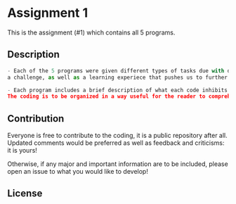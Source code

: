 # Assignment 1
This is the assignment (#1) which contains all 5 programs. 

## Description
```python
- Each of the 5 programs were given different types of tasks due with different types of coding methods:
a challenge, as well as a learning experiece that pushes us to further bounderies of learning.

- Each program includes a brief description of what each code inhibits and it's utility. 
The coding is to be organized in a way useful for the reader to comprehend as would the creator of the code. 
```
## Contribution
Everyone is free to contribute to the coding, it is a public repository after all.
Updated comments would be preferred as well as feedback and criticisms: it is yours!

Otherwise, if any major and important information are to be included, please open an issue to what
you would like to develop!

## License
